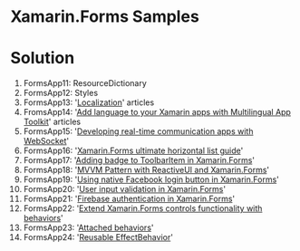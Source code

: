 # Xamarin.Forms Samples

# Solution #
1. FormsApp11: ResourceDictionary
2. FormsApp12: Styles
3. FormsApp13: '[Localization](https://developer.xamarin.com/guides/xamarin-forms/application-fundamentals/localization/)' articles
4. FromsApp14: '[Add language to your Xamarin apps with Multilingual App Toolkit](https://blog.xamarin.com/add-languages-to-your-apps-with-xamarin-and-multilingual-app-toolkit/?utm_medium=social&utm_campaign=blog&utm_content=multilingual-app-toolkit)' articles
5. FormsApp15: '[Developing real-time communication apps with WebSocket](https://blog.xamarin.com/developing-real-time-communication-apps-with-websocket/?utm_medium=social&utm_campaign=blog&utm_source=twitter&utm_content=real-time-comm-app-with-websockets)'
6. FormsApp16: '[Xamarin.Forms ultimate horizontal list guide](https://causerexception.com/2018/02/06/xamarin-forms-ultimate-horizontal-list-guide/)'
7. FormsApp17: '[Adding badge to ToolbarItem in Xamarin.Forms](https://www.xamboy.com/2018/03/08/adding-badge-to-toolbaritem-in-xamarin-forms/?utm_campaign=Weekly%2BXamarin&utm_medium=email&utm_source=Weekly_Xamarin_146)'
8. FormsApp18: '[MVVM Pattern with ReactiveUI and Xamarin.Forms](https://doumer.me/2018/03/11/mvvm-with-reactiveui/)'
9. FormsApp19: '[Using native Facebook login button in Xamarin.Forms](https://smellyc0de.wordpress.com/2018/03/09/using-native-facebook-login-button-in-xamarin-forms/)'
10. FormsApp20: '[User input validation in Xamarin.Forms](https://smellyc0de.wordpress.com/2018/04/02/user-input-validation-in-xamarin-forms/)'
11. FormsApp21: '[Firebase authentication in Xamarin.Forms](https://smellyc0de.wordpress.com/2018/03/26/firebase-authentication-in-xamarin-forms/)'
12. FormsApp22: '[Extend Xamarin.Forms controls functionality with behaviors](https://blog.xamarin.com/extend-xamarin-forms-controls-functionality-with-behaviors/?utm_medium=social&utm_campaign=blog&utm_content=extend-xamarin-forms-controls-with-behaviors)'
13. FormsApp23: '[Attached behaviors](https://docs.microsoft.com/en-us/xamarin/xamarin-forms/app-fundamentals/behaviors/attached)'
14. FormsApp24: '[Reusable EffectBehavior](https://docs.microsoft.com/en-us/xamarin/xamarin-forms/app-fundamentals/behaviors/reusable/effect-behavior)'
